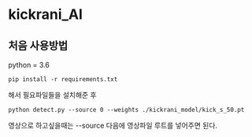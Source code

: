 # kickrani_AI

## 처음 사용방법
python = 3.6
```
pip install -r requirements.txt
```
해서 필요파일들을 설치해준 후
```
python detect.py --source 0 --weights ./kickrani_model/kick_s_50.pt
```
영상으로 하고싶을때는 --source 다음에 영상파일 루트를 넣어주면 된다.




